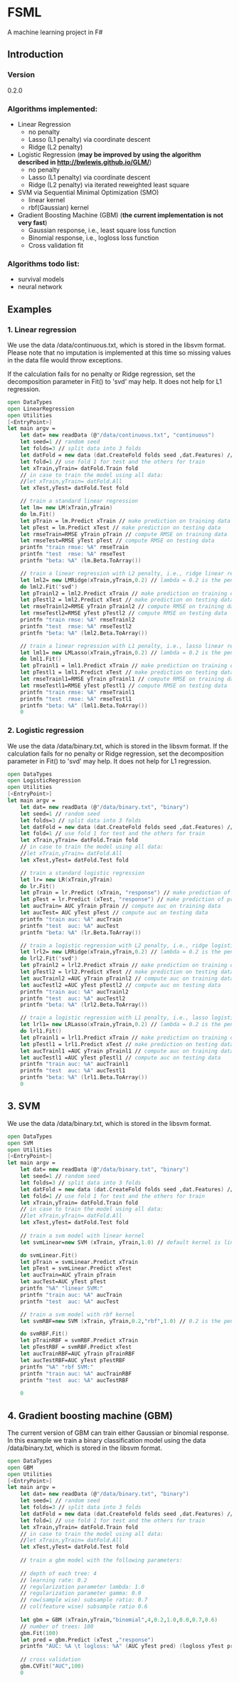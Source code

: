 # FSML

A machine learning project in F#

## Introduction

### Version
0.2.0

### Algorithms implemented:
  - Linear Regression
    * no penalty
    * Lasso (L1 penalty) via coordinate descent
    * Ridge (L2 penalty)
  - Logistic Regression (**may be improved by using the algorithm described in http://bwlewis.github.io/GLM/**)
    * no penalty
    * Lasso (L1 penalty) via coordinate descent
    * Ridge (L2 penalty) via iterated reweighted least square
  - SVM via Sequential Minimal Optimization (SMO)
    * linear kernel
    * rbf(Gaussian) kernel 
  - Gradient Boosting Machine (GBM) (**the current implementation is not very fast**)
    * Gaussian response, i.e., least square loss function
    * Binomial response, i.e., logloss loss function
    * Cross validation fit


### Algorithms todo list:
  - survival models
  - neural network

## Examples


### 1. Linear regression

We use the data /data/continuous.txt, which is stored in the libsvm format. Please note that no imputation is implemented at this time so missing values in the data file would throw exceptions.

If the calculation fails for no penalty or Ridge regression, set the decomposition parameter in Fit() to 'svd' may help. It does not help for L1 regression.

```fsharp
open DataTypes
open LinearRegression
open Utilities
[<EntryPoint>]
let main argv = 
    let dat= new readData (@"/data/continuous.txt", "continuous")
    let seed=1 // random seed
    let folds=3 // split data into 3 folds
    let datFold = new data (dat.CreateFold folds seed ,dat.Features) // prepare data
    let fold=1 // use fold 1 for test and the others for train
    let xTrain,yTrain= datFold.Train fold
    // in case to train the model using all data:
    //let xTrain,yTrain= datFold.All 
    let xTest,yTest= datFold.Test fold

    // train a standard linear regression
    let lm= new LM(xTrain,yTrain)
    do lm.Fit()
    let pTrain = lm.Predict xTrain // make prediction on training data
    let pTest = lm.Predict xTest // make prediction on testing data
    let rmseTrain=RMSE yTrain pTrain // compute RMSE on training data
    let rmseTest=RMSE yTest pTest // compute RMSE on testing data
    printfn "train rmse: %A" rmseTrain
    printfn "test  rmse: %A" rmseTest
    printfn "beta: %A" (lm.Beta.ToArray())

    // train a linear regression with L2 penalty, i.e., ridge linear regression
    let lml2= new LMRidge(xTrain,yTrain,0.2) // lambda = 0.2 is the penalty parameter
    do lml2.Fit('svd')
    let pTrainl2 = lml2.Predict xTrain // make prediction on training data
    let pTestl2 = lml2.Predict xTest // make prediction on testing data
    let rmseTrainl2=RMSE yTrain pTrainl2 // compute RMSE on training data
    let rmseTestl2=RMSE yTest pTestl2 // compute RMSE on testing data
    printfn "train rmse: %A" rmseTrainl2
    printfn "test  rmse: %A" rmseTestl2
    printfn "beta: %A" (lml2.Beta.ToArray())

    // train a linear regression with L1 penalty, i.e., lasso linear regression
    let lml1= new LMLasso(xTrain,yTrain,0.2) // lambda = 0.2 is the penalty parameter
    do lml1.Fit()
    let pTrainl1 = lml1.Predict xTrain // make prediction on training data
    let pTestl1 = lml1.Predict xTest // make prediction on testing data
    let rmseTrainl1=RMSE yTrain pTrainl1 // compute RMSE on training data
    let rmseTestl1=RMSE yTest pTestl1 // compute RMSE on testing data
    printfn "train rmse: %A" rmseTrainl1
    printfn "test  rmse: %A" rmseTestl1
    printfn "beta: %A" (lml1.Beta.ToArray())
    0
```


### 2. Logistic regression

We use the data /data/binary.txt, which is stored in the libsvm format.
If the calculation fails for no penalty or Ridge regression, set the decomposition parameter in Fit() to 'svd' may help. It does not help for L1 regression.

```fsharp
open DataTypes
open LogisticRegression
open Utilities
[<EntryPoint>]
let main argv = 
    let dat= new readData (@"/data/binary.txt", "binary")
    let seed=1 // random seed
    let folds=3 // split data into 3 folds
    let datFold = new data (dat.CreateFold folds seed ,dat.Features) // prepare data
    let fold=1 // use fold 1 for test and the others for train
    let xTrain,yTrain= datFold.Train fold
    // in case to train the model using all data:
    //let xTrain,yTrain= datFold.All 
    let xTest,yTest= datFold.Test fold

    // train a standard logistic regression
    let lr= new LR(xTrain,yTrain)
    do lr.Fit()
    let pTrain = lr.Predict (xTrain, "response") // make prediction of probabilities on training data, if the second parameter is ignored, default link function would be used.
    let pTest = lr.Predict (xTest, "response") // make prediction of probabilities on testing data
    let aucTrain= AUC yTrain pTrain // compute auc on training data
    let aucTest= AUC yTest pTest // compute auc on testing data
    printfn "train auc: %A" aucTrain
    printfn "test  auc: %A" aucTest
    printfn "beta: %A" (lr.Beta.ToArray())

    // train a logistic regression with L2 penalty, i.e., ridge logistic regression
    let lrl2= new LRRidge(xTrain,yTrain,0.2) // lambda = 0.2 is the penalty parameter
    do lrl2.Fit('svd')
    let pTrainl2 = lrl2.Predict xTrain // make prediction on training data
    let pTestl2 = lrl2.Predict xTest // make prediction on testing data
    let aucTrainl2 =AUC yTrain pTrainl2 // compute auc on training data
    let aucTestl2 =AUC yTest pTestl2 // compute auc on testing data
    printfn "train auc: %A" aucTrainl2
    printfn "test  auc: %A" aucTestl2
    printfn "beta: %A" (lrl2.Beta.ToArray())

    // train a logistic regression with L1 penalty, i.e., lasso logistic regression
    let lrl1= new LRLasso(xTrain,yTrain,0.2) // lambda = 0.2 is the penalty parameter
    do lrl1.Fit()
    let pTrainl1 = lrl1.Predict xTrain // make prediction on training data
    let pTestl1 = lrl1.Predict xTest // make prediction on testing data
    let aucTrainl1 =AUC yTrain pTrainl1 // compute auc on training data
    let aucTestl1 =AUC yTest pTestl1 // compute auc on testing data
    printfn "train auc: %A" aucTrainl1
    printfn "test  auc: %A" aucTestl1
    printfn "beta: %A" (lrl1.Beta.ToArray())
    0
```

## 3. SVM

We use the data /data/binary.txt, which is stored in the libsvm format.


```fsharp
open DataTypes
open SVM
open Utilities
[<EntryPoint>]
let main argv = 
    let dat= new readData (@"/data/binary.txt", "binary")
    let seed=1 // random seed
    let folds=3 // split data into 3 folds
    let datFold = new data (dat.CreateFold folds seed ,dat.Features) // prepare data
    let fold=1 // use fold 1 for test and the others for train
    let xTrain,yTrain= datFold.Train fold
    // in case to train the model using all data:
    //let xTrain,yTrain= datFold.All 
    let xTest,yTest= datFold.Test fold
    
    // train a svm model with linear kernel 
    let svmLinear=new SVM (xTrain, yTrain,1.0) // default kernel is linear, and the penalty parameter lambda is set to 1.0

    do svmLinear.Fit()
    let pTrain = svmLinear.Predict xTrain
    let pTest = svmLinear.Predict xTest
    let aucTrain=AUC yTrain pTrain
    let aucTest=AUC yTest pTest
    printfn "%A" "linear SVM:"
    printfn "train auc: %A" aucTrain
    printfn "test  auc: %A" aucTest

    // train a svm model with rbf kernel
    let svmRBF=new SVM (xTrain, yTrain,0.2,"rbf",1.0) // 0.2 is the penalty parameter and 1.0 is the parameter for rbf kernel

    do svmRBF.Fit()
    let pTrainRBF = svmRBF.Predict xTrain
    let pTestRBF = svmRBF.Predict xTest
    let aucTrainRBF=AUC yTrain pTrainRBF
    let aucTestRBF=AUC yTest pTestRBF
    printfn "%A" "rbf SVM:"
    printfn "train auc: %A" aucTrainRBF
    printfn "test  auc: %A" aucTestRBF
    
    0
```

## 4. Gradient boosting machine (GBM)

The current version of GBM can train either Gaussian or binomial response. In this example we train a binary classification model using the data /data/binary.txt, which is stored in the libsvm format.


```fsharp
open DataTypes
open GBM
open Utilities
[<EntryPoint>]
let main argv = 
    let dat= new readData (@"/data/binary.txt", "binary")
    let seed=1 // random seed
    let folds=3 // split data into 3 folds
    let datFold = new data (dat.CreateFold folds seed ,dat.Features) // prepare data
    let fold=1 // use fold 1 for test and the others for train
    let xTrain,yTrain= datFold.Train fold
    // in case to train the model using all data:
    //let xTrain,yTrain= datFold.All 
    let xTest,yTest= datFold.Test fold
    
    // train a gbm model with the following parameters:
    
    // depth of each tree: 4
    // learning rate: 0.2
    // regularization parameter lambda: 1.0
    // regularization parameter gamma: 0.0
    // row(sample wise) subsample ratio: 0.7
    // col(feature wise) subsample ratio 0.6
    
    let gbm = GBM (xTrain,yTrain,"binomial",4,0.2,1.0,0.0,0.7,0.6)
    // number of trees: 100
    gbm.Fit(100)
    let pred = gbm.Predict (xTest ,"response")
    printfn "AUC: %A \t logloss: %A" (AUC yTest pred) (logloss yTest pred)
    
    // cross validation
    gbm.CVFit("AUC",100)
    0
```
